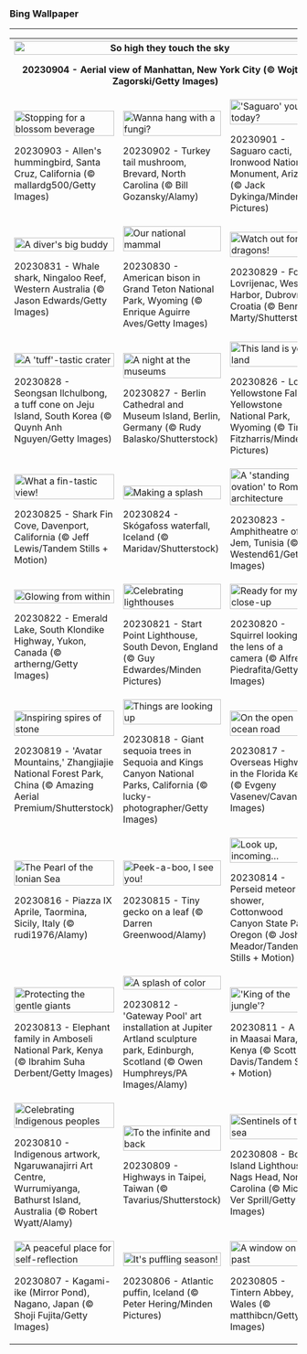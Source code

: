 <h3>
 Bing Wallpaper
</h3>
<hr/>
<table>
<tr>
<th colspan="3">
<img alt="So high they touch the sky" src="https://www.bing.com/th?id=OHR.ManhattanAerial_EN-US3290111355_UHD.jpg&amp;rf=LaDigue_UHD.jpg&amp;pid=hp&amp;w=3840&amp;h=2160&amp;rs=1&amp;c=4" width="100%"/><p>20230904 - Aerial view of Manhattan, New York City (© Wojtek Zagorski/Getty Images)</p></th>
</tr>
<tr>
<td><img alt="Stopping for a blossom beverage" src="https://www.bing.com/th?id=OHR.TinyHummer_EN-US3171586787_UHD.jpg&amp;rf=LaDigue_UHD.jpg&amp;pid=hp&amp;w=3840&amp;h=2160&amp;rs=1&amp;c=4" width="100%"/><p>20230903 - Allen's hummingbird, Santa Cruz, California (© mallardg500/Getty Images)</p></td>
<td><img alt="Wanna hang with a fungi?" src="https://www.bing.com/th?id=OHR.TurkeyTailMush_EN-US2958542405_UHD.jpg&amp;rf=LaDigue_UHD.jpg&amp;pid=hp&amp;w=3840&amp;h=2160&amp;rs=1&amp;c=4" width="100%"/><p>20230902 - Turkey tail mushroom, Brevard, North Carolina (© Bill Gozansky/Alamy)</p></td>
<td><img alt="'Saguaro' you today?" src="https://www.bing.com/th?id=OHR.IronwoodCactus_EN-US2823371711_UHD.jpg&amp;rf=LaDigue_UHD.jpg&amp;pid=hp&amp;w=3840&amp;h=2160&amp;rs=1&amp;c=4" width="100%"/><p>20230901 - Saguaro cacti, Ironwood National Monument, Arizona (© Jack Dykinga/Minden Pictures)</p></td>
</tr>
<tr>
<td><img alt="A diver's big buddy" src="https://www.bing.com/th?id=OHR.NingalooShark_EN-US2673625094_UHD.jpg&amp;rf=LaDigue_UHD.jpg&amp;pid=hp&amp;w=3840&amp;h=2160&amp;rs=1&amp;c=4" width="100%"/><p>20230831 - Whale shark, Ningaloo Reef, Western Australia (© Jason Edwards/Getty Images)</p></td>
<td><img alt="Our national mammal" src="https://www.bing.com/th?id=OHR.TetonBison_EN-US5358590688_UHD.jpg&amp;rf=LaDigue_UHD.jpg&amp;pid=hp&amp;w=3840&amp;h=2160&amp;rs=1&amp;c=4" width="100%"/><p>20230830 - American bison in Grand Teton National Park, Wyoming (© Enrique Aguirre Aves/Getty Images)</p></td>
<td><img alt="Watch out for dragons!" src="https://www.bing.com/th?id=OHR.DubrovnikHarbor_EN-US2498064362_UHD.jpg&amp;rf=LaDigue_UHD.jpg&amp;pid=hp&amp;w=3840&amp;h=2160&amp;rs=1&amp;c=4" width="100%"/><p>20230829 - Fort Lovrijenac, West Harbor, Dubrovnik, Croatia (© Benny Marty/Shutterstock)</p></td>
</tr>
<tr>
<td><img alt="A 'tuff'-tastic crater" src="https://www.bing.com/th?id=OHR.JejuIsland_EN-US2402698261_UHD.jpg&amp;rf=LaDigue_UHD.jpg&amp;pid=hp&amp;w=3840&amp;h=2160&amp;rs=1&amp;c=4" width="100%"/><p>20230828 - Seongsan Ilchulbong, a tuff cone on Jeju Island, South Korea (© Quynh Anh Nguyen/Getty Images)</p></td>
<td><img alt="A night at the museums" src="https://www.bing.com/th?id=OHR.MuseumIsland_EN-US2197808554_UHD.jpg&amp;rf=LaDigue_UHD.jpg&amp;pid=hp&amp;w=3840&amp;h=2160&amp;rs=1&amp;c=4" width="100%"/><p>20230827 - Berlin Cathedral and Museum Island, Berlin, Germany (© Rudy Balasko/Shutterstock)</p></td>
<td><img alt="This land is your land" src="https://www.bing.com/th?id=OHR.YellowstoneFalls_EN-US1964232839_UHD.jpg&amp;rf=LaDigue_UHD.jpg&amp;pid=hp&amp;w=3840&amp;h=2160&amp;rs=1&amp;c=4" width="100%"/><p>20230826 - Lower Yellowstone Falls, Yellowstone National Park, Wyoming (© Tim Fitzharris/Minden Pictures)</p></td>
</tr>
<tr>
<td><img alt="What a fin-tastic view!" src="https://www.bing.com/th?id=OHR.SharkFinCove_EN-US1070740515_UHD.jpg&amp;rf=LaDigue_UHD.jpg&amp;pid=hp&amp;w=3840&amp;h=2160&amp;rs=1&amp;c=4" width="100%"/><p>20230825 - Shark Fin Cove, Davenport, California (© Jeff Lewis/Tandem Stills + Motion)</p></td>
<td><img alt="Making a splash" src="https://www.bing.com/th?id=OHR.SkogafossWaterfall_EN-US0919190171_UHD.jpg&amp;rf=LaDigue_UHD.jpg&amp;pid=hp&amp;w=3840&amp;h=2160&amp;rs=1&amp;c=4" width="100%"/><p>20230824 - Skógafoss waterfall, Iceland (© Maridav/Shutterstock)</p></td>
<td><img alt="A 'standing ovation' to Roman architecture" src="https://www.bing.com/th?id=OHR.TunisiaAmphitheatre_EN-US0644159608_UHD.jpg&amp;rf=LaDigue_UHD.jpg&amp;pid=hp&amp;w=3840&amp;h=2160&amp;rs=1&amp;c=4" width="100%"/><p>20230823 - Amphitheatre of El Jem, Tunisia (© Westend61/Getty Images)</p></td>
</tr>
<tr><td><img alt="Glowing from within" src="https://www.bing.com/th?id=OHR.EmeraldLakeYukon_EN-US0522450551_UHD.jpg&amp;rf=LaDigue_UHD.jpg&amp;pid=hp&amp;w=3840&amp;h=2160&amp;rs=1&amp;c=4" width="100%"/><p>20230822 - Emerald Lake, South Klondike Highway, Yukon, Canada (© artherng/Getty Images)</p></td><td><img alt="Celebrating lighthouses" src="https://www.bing.com/th?id=OHR.StartPointLight_EN-US0323042936_UHD.jpg&amp;rf=LaDigue_UHD.jpg&amp;pid=hp&amp;w=3840&amp;h=2160&amp;rs=1&amp;c=4" width="100%"/><p>20230821 - Start Point Lighthouse, South Devon, England (© Guy Edwardes/Minden Pictures)</p></td><td><img alt="Ready for my close-up" src="https://www.bing.com/th?id=OHR.CameraSquirrel_EN-US0174540169_UHD.jpg&amp;rf=LaDigue_UHD.jpg&amp;pid=hp&amp;w=3840&amp;h=2160&amp;rs=1&amp;c=4" width="100%"/><p>20230820 - Squirrel looking into the lens of a camera (© Alfredo Piedrafita/Getty Images)</p></td></tr><tr><td><img alt="Inspiring spires of stone" src="https://www.bing.com/th?id=OHR.AvatarMountain_EN-US0084042494_UHD.jpg&amp;rf=LaDigue_UHD.jpg&amp;pid=hp&amp;w=3840&amp;h=2160&amp;rs=1&amp;c=4" width="100%"/><p>20230819 - 'Avatar Mountains,' Zhangjiajie National Forest Park, China (© Amazing Aerial Premium/Shutterstock)</p></td><td><img alt="Things are looking up" src="https://www.bing.com/th?id=OHR.SequoiaSunlight_EN-US6214316930_UHD.jpg&amp;rf=LaDigue_UHD.jpg&amp;pid=hp&amp;w=3840&amp;h=2160&amp;rs=1&amp;c=4" width="100%"/><p>20230818 - Giant sequoia trees in Sequoia and Kings Canyon National Parks, California (© lucky-photographer/Getty Images)</p></td><td><img alt="On the open ocean road" src="https://www.bing.com/th?id=OHR.KeyWestBridge_EN-US9752501933_UHD.jpg&amp;rf=LaDigue_UHD.jpg&amp;pid=hp&amp;w=3840&amp;h=2160&amp;rs=1&amp;c=4" width="100%"/><p>20230817 - Overseas Highway in the Florida Keys (© Evgeny Vasenev/Cavan Images)</p></td></tr><tr><td><img alt="The Pearl of the Ionian Sea" src="https://www.bing.com/th?id=OHR.TaorminaSquare_EN-US9553838481_UHD.jpg&amp;rf=LaDigue_UHD.jpg&amp;pid=hp&amp;w=3840&amp;h=2160&amp;rs=1&amp;c=4" width="100%"/><p>20230816 - Piazza IX Aprile, Taormina, Sicily, Italy (© rudi1976/Alamy)</p></td><td><img alt="Peek-a-boo, I see you!" src="https://www.bing.com/th?id=OHR.GeckoLeaf_EN-US4138920498_UHD.jpg&amp;rf=LaDigue_UHD.jpg&amp;pid=hp&amp;w=3840&amp;h=2160&amp;rs=1&amp;c=4" width="100%"/><p>20230815 - Tiny gecko on a leaf (© Darren Greenwood/Alamy)</p></td><td><img alt="Look up, incoming…" src="https://www.bing.com/th?id=OHR.PerseidsOregon_EN-US9307597393_UHD.jpg&amp;rf=LaDigue_UHD.jpg&amp;pid=hp&amp;w=3840&amp;h=2160&amp;rs=1&amp;c=4" width="100%"/><p>20230814 - Perseid meteor shower, Cottonwood Canyon State Park, Oregon (© Joshua Meador/Tandem Stills + Motion)</p></td></tr><tr><td><img alt="Protecting the gentle giants" src="https://www.bing.com/th?id=OHR.ThreeElephants_EN-US3930300492_UHD.jpg&amp;rf=LaDigue_UHD.jpg&amp;pid=hp&amp;w=3840&amp;h=2160&amp;rs=1&amp;c=4" width="100%"/><p>20230813 - Elephant family in Amboseli National Park, Kenya (© Ibrahim Suha Derbent/Getty Images)</p></td><td><img alt="A splash of color" src="https://www.bing.com/th?id=OHR.JupiterArtland_EN-US8317170258_UHD.jpg&amp;rf=LaDigue_UHD.jpg&amp;pid=hp&amp;w=3840&amp;h=2160&amp;rs=1&amp;c=4" width="100%"/><p>20230812 - 'Gateway Pool' art installation at Jupiter Artland sculpture park, Edinburgh, Scotland (© Owen Humphreys/PA Images/Alamy)</p></td><td><img alt="'King of the jungle'?" src="https://www.bing.com/th?id=OHR.WorldLionDay_EN-US3311213683_UHD.jpg&amp;rf=LaDigue_UHD.jpg&amp;pid=hp&amp;w=3840&amp;h=2160&amp;rs=1&amp;c=4" width="100%"/><p>20230811 - A lion in Maasai Mara, Kenya (© Scott Davis/Tandem Stills + Motion)</p></td></tr><tr><td><img alt="Celebrating Indigenous peoples" src="https://www.bing.com/th?id=OHR.BathurstArt_EN-US3084378813_UHD.jpg&amp;rf=LaDigue_UHD.jpg&amp;pid=hp&amp;w=3840&amp;h=2160&amp;rs=1&amp;c=4" width="100%"/><p>20230810 - Indigenous artwork, Ngaruwanajirri Art Centre, Wurrumiyanga, Bathurst Island, Australia (© Robert Wyatt/Alamy)</p></td><td><img alt="To the infinite and back" src="https://www.bing.com/th?id=OHR.InfinityTaipei_EN-US3008697284_UHD.jpg&amp;rf=LaDigue_UHD.jpg&amp;pid=hp&amp;w=3840&amp;h=2160&amp;rs=1&amp;c=4" width="100%"/><p>20230809 - Highways in Taipei, Taiwan (© Tavarius/Shutterstock)</p></td><td><img alt="Sentinels of the sea" src="https://www.bing.com/th?id=OHR.BodieNC_EN-US2693689463_UHD.jpg&amp;rf=LaDigue_UHD.jpg&amp;pid=hp&amp;w=3840&amp;h=2160&amp;rs=1&amp;c=4" width="100%"/><p>20230808 - Bodie Island Lighthouse, Nags Head, North Carolina (© Michael Ver Sprill/Getty Images)</p></td></tr><tr><td><img alt="A peaceful place for self-reflection" src="https://www.bing.com/th?id=OHR.NaganoPond_EN-US2600828175_UHD.jpg&amp;rf=LaDigue_UHD.jpg&amp;pid=hp&amp;w=3840&amp;h=2160&amp;rs=1&amp;c=4" width="100%"/><p>20230807 - Kagami-ike (Mirror Pond), Nagano, Japan (© Shoji Fujita/Getty Images)</p></td><td><img alt="It's puffling season!" src="https://www.bing.com/th?id=OHR.AtlanticPuffin_EN-US6337041297_UHD.jpg&amp;rf=LaDigue_UHD.jpg&amp;pid=hp&amp;w=3840&amp;h=2160&amp;rs=1&amp;c=4" width="100%"/><p>20230806 - Atlantic puffin, Iceland (© Peter Hering/Minden Pictures)</p></td><td><img alt="A window on the past" src="https://www.bing.com/th?id=OHR.GothicRuins_EN-US2341737381_UHD.jpg&amp;rf=LaDigue_UHD.jpg&amp;pid=hp&amp;w=3840&amp;h=2160&amp;rs=1&amp;c=4" width="100%"/><p>20230805 - Tintern Abbey, Wales (© matthibcn/Getty Images)</p></td></tr></table>
